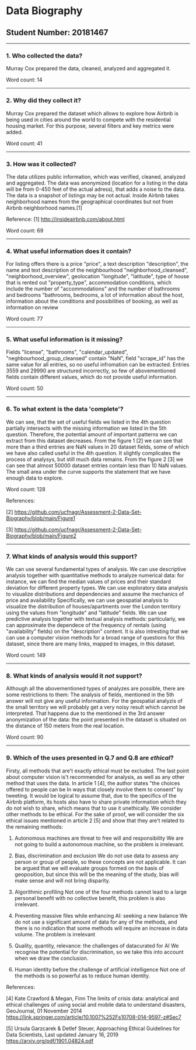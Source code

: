 # Data Biography

## Student Number: 20181467

---

### 1. Who collected the data?

Murray Cox prepared the data, cleaned, analyzed and aggregated it.

Word count: 14

---

### 2. Why did they collect it?

Murray Cox prepared the dataset which allows to explore how Airbnb is being used in cities around the world to compete with the residential housing
market. For this purpose, several filters and key metrics were added.

Word count: 41

---

### 3. How was it collected?

The data utilizes public information, which was verified, cleaned, analyzed and aggregated. The data was anonymized (location for a listing in the data will
be from 0-450 feet of the actual adress), that adds a noise to the data. The data is a snapshot of listings may be not actual. Inside Airbnb takes neighborhood names from the geographical coordinates but not from Airbnb neighborhood names.[1]

Reference:
[1] http://insideairbnb.com/about.html

Word count: 69

---

### 4. What useful information does it contain?


For listing offers there is a price "price", a text description "description", the name and text description of the neighbourhood "neighborhood_cleansed", "neighborhood_overview", geolocation "longitude", "latitude", type of house that is rented out "property_type", accommodation conditions, which include the number of "accommodations" and the number of bathrooms and bedrooms "bathrooms, bedrooms, a lot of information about the host, information about the conditions and possibilities of booking, as well as information on review

Word count: 77

---

### 5. What useful information is it missing?

Fields "license", "bathrooms", "calendar_updated", "neghbourhood_group_cleansed" contain "NaN", field "scrape_id" has the same value for all entries, so
no useful infromation can be extracted. Entries 3559 and 29990 are structured incorrectly, so few of abovementioned fields
contain different values, which do not provide useful information.

Word count: 50

---

### 6. To what extent is the data 'complete'?

We can see, that the set of useful fields we listed in the 4th question partially intersects with the missing information we listed in the 5th question.
Therefore, the potential amount of important patterns we can extract from this dataset decreases. From the figure 1 [2] we can see that more than a third
entries are NaN values in 20 dataset fields, some of which we have also called useful in the 4th question. It slightly complicates the process of analysys, but
still much data remains. From the figure 2 [3] we can see that almost 50000 dataset entries contain less than 10 NaN values. The small area under the curve
supports the statement that we have enough data to explore.

Word count: 128

References:

[2] https://github.com/ucfnagr/Assessment-2-Data-Set-Biography/blob/main/Figure1

[3] https://github.com/ucfnagr/Assessment-2-Data-Set-Biography/blob/main/Figure2


---

### 7. What kinds of analysis would this support?

We can use several fundamental types of analysis.
We can use descriptive analysis together with quantitative methods to analyze numerical data: for instance, we can find the median values of prices and their standard deviation for different property types.
We can use exploratory data analysis to visualize distributions and dependencies and assume the mechanics of price and availability
Specifically, we can use geospatial analysis to visualize the distribution of houses/apartments over the London territory using the values from "longitude" and "latitude" fields.
We can use predictive analysis together with textual analysis methods: particularly, we can approximate the dependece of the frequency of rentals (using "availability" fields) on the "description" content.
It is also intresting that we can use a computer vision methods for a broad range of questions for this dataset, since there are many links, mapped to images, in this dataset.

Word count: 149

---

### 8. What kinds of analysis would it _not_ support?

Although all the abovementioned types of analyzes are possible, there are some restrictions to them:
The analysis of fields, mentioned in the 5th answer will not give any useful information.
For the geospatial analyzis of the small territory we will probably get a very noisy result which cannot be interpreted. That happens due to the mentioned in the 3rd answer anonymization of the data: the point presented in the dataset is situated on the distance of 150 meters from the real location.

Word count: 90

---

### 9. Which of the uses presented in Q.7 and Q.8 are _ethical_?

Firsty, all methods that are't exactly ethical must be excluded. The last point about computer vision is't recommended for analysis, as well as any other method that uses the data. In article 1 [4], the author states "the choices offered to people can be In ways that closely involve them to consent" by tweeting. It would be logical to assume that, due to the specifics of the Airbnb platform, its hosts also have to share private information which they do not wish to share, which means that to use it unethically.
We consider other methods to be ethical. For the sake of proof, we will consider the six ethical issues mentioned in article 2 [5] and show that they are't related to the remaining methods:
1. Autonomous machines are threat to free will and responsibility
We are not going to build a autonomous machine, so the problem is irrelevant.

2. Bias, discrimination and exclusion
We do not use data to assess any person or group of people, so these concepts are not applicable. It can be argued that we will evaluate groups formed on the basis of geoposition, but since this will be the meaning of the study, bias will make sense and will not bring disparity.

3. Algorithmic profiling
Not one of the four methods cannot lead to a large personal benefit with no collective benefit, this problem is also irrelevant.
 
4. Preventing massive files while enhancing AI: seeking a new balance
We do not use a significant amount of data for any of the methods, and there is no indication that some methods will require an increase in data volume. The problem is irrelevant

5. Quality, quantity, relevance: the challenges of datacurated for AI
We recognise the potential for discrimination, so we take this into account when we draw the conclusion.

6. Human identity before the challenge of artificial intelligence 
Not one of the methods is so powerful as to reduce human identity.

References:

[4] Kate Crawford & Megan, Finn The limits of crisis data: analytical and ethical challenges of using social and mobile data to understand disasters, GeoJournal, 01 November 2014
https://link.springer.com/article/10.1007%252Fs10708-014-9597-z#Sec7

[5] Ursula Garzcarek & Detlef Steuer, Approaching Ethical Guidelines for Data Scientists, Last updated January 16, 2019 
https://arxiv.org/pdf/1901.04824.pdf
